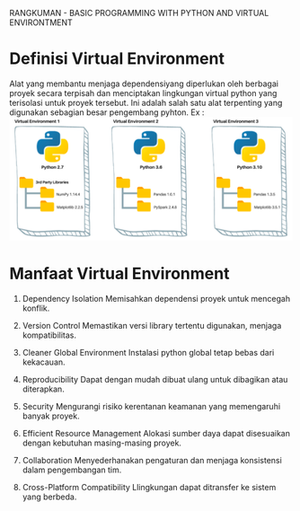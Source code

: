 RANGKUMAN - BASIC PROGRAMMING WITH PYTHON AND VIRTUAL ENVIRONTMENT

# Definisi Virtual Environment
Alat yang membantu menjaga dependensiyang diperlukan oleh berbagai proyek secara terpisah dan menciptakan lingkungan virtual python yang terisolasi untuk proyek tersebut. Ini adalah salah satu alat terpenting yang digunakan sebagian besar pengembang pyhton. Ex : 
![alt text](image.png)

# Manfaat Virtual Environment
1. Dependency Isolation
Memisahkan dependensi proyek untuk mencegah konflik.

2. Version Control
Memastikan versi library tertentu digunakan, menjaga kompatibilitas.

3. Cleaner Global Environment
Instalasi python global tetap bebas dari kekacauan.

4. Reproducibility
Dapat dengan mudah dibuat ulang untuk dibagikan atau diterapkan.

5. Security
Mengurangi risiko kerentanan keamanan yang memengaruhi banyak proyek.

6. Efficient Resource Management
Alokasi sumber daya dapat disesuaikan dengan kebutuhan masing-masing proyek.

7. Collaboration
Menyederhanakan pengaturan dan menjaga konsistensi dalam pengembangan tim.

8. Cross-Platform Compatibility 
Llingkungan dapat ditransfer ke sistem yang berbeda.